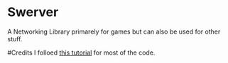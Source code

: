 # Swerver
A Networking Library primarely for games but can also be used for other stuff.


#Credits
I folloed [this tutorial](https://www.youtube.com/playlist?list=PLXkn83W0QkfnqsK8I0RAz5AbUxfg3bOQ5) for most of the code.
